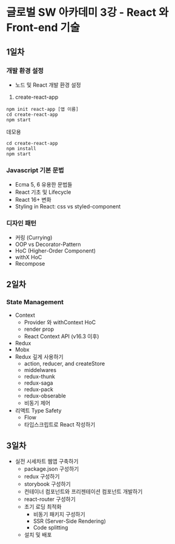 # 글로벌 SW 아카데미 3강 - React 와 Front-end 기술

## 1일차
### 개발 환경 설정
* 노드 및 React 개발 환경 설정

1. create-react-app
```
npm init react-app [앱 이름]
cd create-react-app
npm start
```
데모용
```
cd create-react-app
npm install
npm start
```
### Javascript 기본 문법
* Ecma 5, 6 유용한 문법들
* React 기초 및 Lifecycle
* React 16+ 변화
* Styling in React: css vs styled-component

### 디자인 패턴
* 커링 (Currying)
* OOP vs Decorator-Pattern
* HoC (Higher-Order Component)
* withX HoC
* Recompose

## 2일차
### State Management
* Context
  * Provider 와 withContext HoC
  * render prop
  * React Context API (v16.3 이후)
* Redux
* Mobx
* Redux 깊게 사용하기
  * action, reducer, and createStore
  * middelwares
  * redux-thunk
  * redux-saga
  * redux-pack
  * redux-obserable
  * 비동기 제어
* 리액트 Type Safety
  * Flow
  * 타입스크립트로 React 작성하기

## 3일차
  * 실전 시세차트 웹앱 구축하기
    * package.json 구성하기
    * redux 구성하기
    * storybook 구성하기
    * 컨테이너 컴포넌트와 프리젠테이션 컴포넌트 개발하기
    * react-router 구성하기
    * 초기 로딩 최적화
      * 비동기 패키지 구성하기
      * SSR (Server-Side Rendering)
      * Code splitting
    * 설치 및 배포
